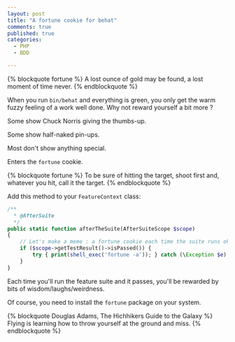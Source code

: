 ```yaml
---
layout: post
title: "A fortune cookie for behat"
comments: true
published: true
categories:
  - PHP
  - BDD

---
```



{% blockquote fortune %}
A lost ounce of gold may be found,
a lost moment of time never.
{% endblockquote %}

When you run `bin/behat` and everything is green, you only get the warm fuzzy feeling of a work well done.
Why not reward yourself a bit more ?

Some show Chuck Norris giving the thumbs-up.

Some show half-naked pin-ups.

Most don't show anything special.

Enters the `fortune` cookie.

{% blockquote fortune %}
To be sure of hitting the target, shoot first
and, whatever you hit, call it the target.
{% endblockquote %}

Add this method to your `FeatureContext` class:

``` php
/**
  * @AfterSuite
  */
public static function afterTheSuite(AfterSuiteScope $scope)
{
    // Let's make a meme : a fortune cookie each time the suite runs okay
    if ($scope->getTestResult()->isPassed()) {
        try { print(shell_exec('fortune -a')); } catch (\Exception $e) {}
    }
}
```

Each time you'll run the feature suite and it passes, you'll be rewarded by
bits of wisdom/laughs/weirdness.

Of course, you need to install the `fortune` package on your system.

{% blockquote Douglas Adams, The Hichhikers Guide to the Galaxy %}
Flying is learning how to throw yourself at the ground and miss.
{% endblockquote %}

